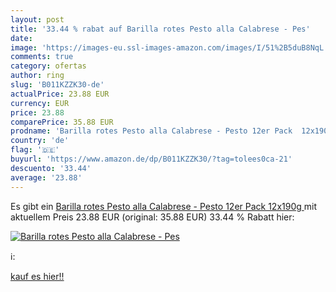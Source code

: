 ```yaml
---
layout: post
title: '33.44 % rabat auf Barilla rotes Pesto alla Calabrese - Pes'
date: 
image: 'https://images-eu.ssl-images-amazon.com/images/I/51%2B5duB8NqL._SL200_.jpg'
comments: true
category: ofertas
author: ring
slug: 'B011KZZK30-de'
actualPrice: 23.88 EUR
currency: EUR
price: 23.88
comparePrice: 35.88 EUR
prodname: 'Barilla rotes Pesto alla Calabrese - Pesto 12er Pack  12x190g '
country: 'de'
flag: '🇩🇪'
buyurl: 'https://www.amazon.de/dp/B011KZZK30/?tag=tolees0ca-21'
descuento: '33.44'
average: '23.88'
---
```


Es gibt ein [Barilla rotes Pesto alla Calabrese - Pesto 12er Pack  12x190g ](https://www.amazon.de/dp/B011KZZK30/?tag=tolees0ca-21) mit aktuellem Preis 23.88 EUR (original: 35.88 EUR) 33.44 % Rabatt hier:

[![Barilla rotes Pesto alla Calabrese - Pes](https://images-eu.ssl-images-amazon.com/images/I/51%2B5duB8NqL._SL200_.jpg)](https://www.amazon.de/dp/B011KZZK30/?tag=tolees0ca-21)

ℹ️:


[kauf es hier!!](https://www.amazon.de/dp/B011KZZK30/?tag=tolees0ca-21)
